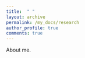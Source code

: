 ```yaml
---
title:  " "
layout: archive
permalink: /my_docs/research
author_profile: true
comments: true
---
```


About me.
